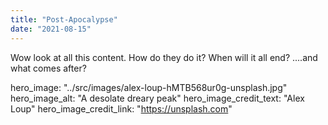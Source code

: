 ```yaml
---
title: "Post-Apocalypse"
date: "2021-08-15"
---
```


Wow look at all this content. How do they do it? When will it all end? ....and what comes after?

hero_image: "../src/images/alex-loup-hMTB568ur0g-unsplash.jpg"
hero_image_alt: "A desolate dreary peak"
hero_image_credit_text: "Alex Loup"
hero_image_credit_link: "https://unsplash.com"